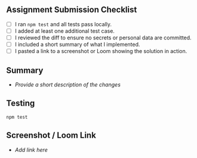 ## Assignment Submission Checklist

- [ ] I ran `npm test` and all tests pass locally.
- [ ] I added at least one additional test case.
- [ ] I reviewed the diff to ensure no secrets or personal data are committed.
- [ ] I included a short summary of what I implemented.
- [ ] I pasted a link to a screenshot or Loom showing the solution in action.

## Summary

- _Provide a short description of the changes_

## Testing

```
npm test
```

## Screenshot / Loom Link

- _Add link here_
